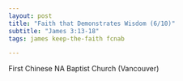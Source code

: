 ```yaml
---
layout: post
title: "Faith that Demonstrates Wisdom (6/10)"
subtitle: "James 3:13-18"
tags: james keep-the-faith fcnab

---
```

First Chinese NA Baptist Church (Vancouver)
